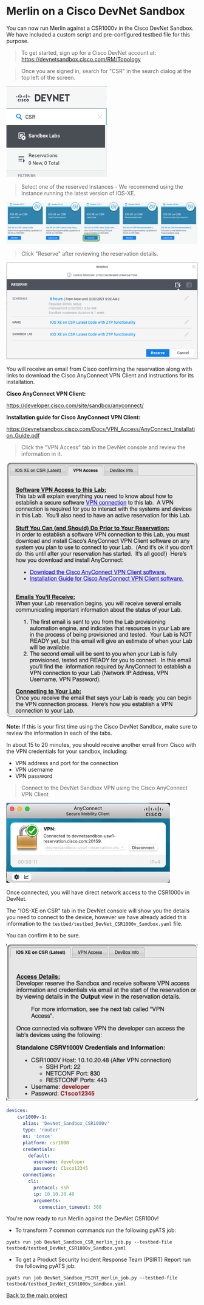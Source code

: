 # Merlin on a Cisco DevNet Sandbox

You can now run Merlin against a CSR1000v in the Cisco DevNet Sandbox.  We have included a custom script and pre-configured testbed file for this purpose.

>To get started, sign up for a Cisco DevNet account at: https://devnetsandbox.cisco.com/RM/Topology

>Once you are signed in, search for "CSR" in the search dialog at the top left of the screen.

![DevNet Search](images/01_devnetsb-01.png)

>Select one of the reserved instances - We recommend using the instance running the latest version of IOS-XE.

![DevNet Reserve](images/01_devnetsb-02.png)

>Click "Reserve" after reviewing the reservation details.

![DevNet Reserve](images/01_devnetsb-03.png)

You will receive an email from Cisco confirming the reservation along with links to download the Cisco AnyConnect VPN Client and instructions for its installation.

**Cisco AnyConnect VPN Client:**

https://developer.cisco.com/site/sandbox/anyconnect/

**Installation guide for Cisco AnyConnect VPN Client:**

https://devnetsandbox.cisco.com/Docs/VPN_Access/AnyConnect_Installation_Guide.pdf

>Click the "VPN Access" tab in the DevNet console and review the information in it.

![DevNet VPN Access](images/01_devnetsb-04.png)

**Note:** If this is your first time using the Cisco DevNet Sandbox, make sure to review the information in each of the tabs.

In about 15 to 20 minutes, you should receive another email from Cisco with the VPN credentials for your sandbox, including:

* VPN address and port for the connection
* VPN username
* VPN password

>Connect to the DevNet Sandbox VPN using the Cisco AnyConnect VPN Client

![AnyConnect](images/01_devnetsb-05.png)

Once connected, you will have direct network access to the CSR1000v in DevNet.

The "IOS-XE on CSR" tab in the DevNet console will show you the details you need to connect to the device, however we have already added this information to the `testbed/testbed_DevNet_CSR1000v_Sandbox.yaml` file.

You can confirm it to be sure.

![AnyConnect](images/01_devnetsb-06.png)

```yaml
devices:
    csr1000v-1:
      alias: 'DevNet_Sandbox_CSR1000v'
      type: 'router'
      os: 'iosxe'
      platform: csr1000
      credentials:
        default:
          username: developer
          password: C1sco12345
      connections:
        cli:
          protocol: ssh
          ip: 10.10.20.48
          arguments:
            connection_timeout: 360
```

You're now ready to run Merlin against the DevNet CSR100v!

* To transform 7 common commands run the following pyATS job:

```console
pyats run job DevNet_Sandbox_CSR_merlin_job.py --testbed-file testbed/testbed_DevNet_CSR1000v_Sandbox.yaml
```

* To get a Product Security Incident Response Team (PSIRT) Report run the following pyATS job:

```console
pyats run job DevNet_Sandbox_PSIRT_merlin_job.py --testbed-file testbed/testbed_DevNet_CSR1000v_Sandbox.yaml
```


[Back to the main project](https://github.com/automateyournetwork/merlin)